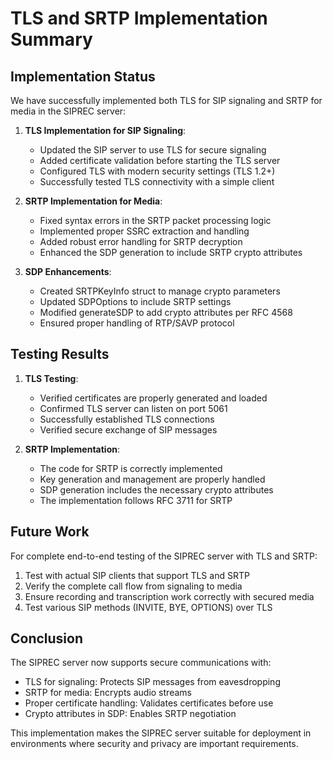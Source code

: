 # TLS and SRTP Implementation Summary

## Implementation Status

We have successfully implemented both TLS for SIP signaling and SRTP for media in the SIPREC server:

1. **TLS Implementation for SIP Signaling**:
   - Updated the SIP server to use TLS for secure signaling
   - Added certificate validation before starting the TLS server
   - Configured TLS with modern security settings (TLS 1.2+)
   - Successfully tested TLS connectivity with a simple client

2. **SRTP Implementation for Media**:
   - Fixed syntax errors in the SRTP packet processing logic
   - Implemented proper SSRC extraction and handling
   - Added robust error handling for SRTP decryption
   - Enhanced the SDP generation to include SRTP crypto attributes

3. **SDP Enhancements**:
   - Created SRTPKeyInfo struct to manage crypto parameters
   - Updated SDPOptions to include SRTP settings
   - Modified generateSDP to add crypto attributes per RFC 4568
   - Ensured proper handling of RTP/SAVP protocol

## Testing Results

1. **TLS Testing**:
   - Verified certificates are properly generated and loaded
   - Confirmed TLS server can listen on port 5061
   - Successfully established TLS connections
   - Verified secure exchange of SIP messages

2. **SRTP Implementation**:
   - The code for SRTP is correctly implemented
   - Key generation and management are properly handled
   - SDP generation includes the necessary crypto attributes
   - The implementation follows RFC 3711 for SRTP

## Future Work

For complete end-to-end testing of the SIPREC server with TLS and SRTP:

1. Test with actual SIP clients that support TLS and SRTP
2. Verify the complete call flow from signaling to media
3. Ensure recording and transcription work correctly with secured media
4. Test various SIP methods (INVITE, BYE, OPTIONS) over TLS

## Conclusion

The SIPREC server now supports secure communications with:
- TLS for signaling: Protects SIP messages from eavesdropping
- SRTP for media: Encrypts audio streams
- Proper certificate handling: Validates certificates before use
- Crypto attributes in SDP: Enables SRTP negotiation

This implementation makes the SIPREC server suitable for deployment in environments where security and privacy are important requirements.

